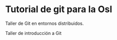 Tutorial de git para la Osl
=======
Taller de Git en entornos distribuidos.

Taller de introducción a Git
